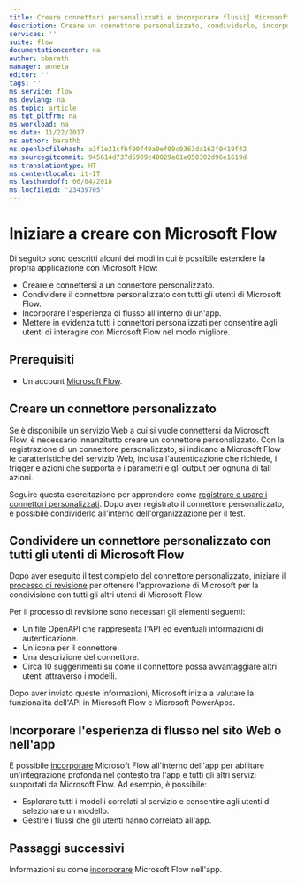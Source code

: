 ```yaml
---
title: Creare connettori personalizzati e incorporare flussi| Microsoft Docs
description: Creare un connettore personalizzato, condividerlo, incorporare un flusso e molto altro.
services: ''
suite: flow
documentationcenter: na
author: bbarath
manager: anneta
editor: ''
tags: ''
ms.service: flow
ms.devlang: na
ms.topic: article
ms.tgt_pltfrm: na
ms.workload: na
ms.date: 11/22/2017
ms.author: barathb
ms.openlocfilehash: a3f1e21cfbf00749a0ef09c0363da162f0419f42
ms.sourcegitcommit: 945614d737d5909c40029a61e050302d96e1619d
ms.translationtype: HT
ms.contentlocale: it-IT
ms.lasthandoff: 06/04/2018
ms.locfileid: "23439705"
---
```

# <a name="start-to-build-with-microsoft-flow"></a>Iniziare a creare con Microsoft Flow

Di seguito sono descritti alcuni dei modi in cui è possibile estendere la propria applicazione con Microsoft Flow:

* Creare e connettersi a un connettore personalizzato.
* Condividere il connettore personalizzato con tutti gli utenti di Microsoft Flow.
* Incorporare l'esperienza di flusso all'interno di un'app.
* Mettere in evidenza tutti i connettori personalizzati per consentire agli utenti di interagire con Microsoft Flow nel modo migliore.

## <a name="prerequisites"></a>Prerequisiti

* Un account [Microsoft Flow](https://flow.microsoft.com).

## <a name="create-a-custom-connector"></a>Creare un connettore personalizzato

Se è disponibile un servizio Web a cui si vuole connettersi da Microsoft Flow, è necessario innanzitutto creare un connettore personalizzato. Con la registrazione di un connettore personalizzato, si indicano a Microsoft Flow le caratteristiche del servizio Web, inclusa l'autenticazione che richiede, i trigger e azioni che supporta e i parametri e gli output per ognuna di tali azioni.

Seguire questa esercitazione per apprendere come [registrare e usare i connettori personalizzati](https://powerapps.microsoft.com/tutorials/register-custom-api/). Dopo aver registrato il connettore personalizzato, è possibile condividerlo all'interno dell'organizzazione per il test.

## <a name="share-a-custom-connector-with-all-microsoft-flow-users"></a>Condividere un connettore personalizzato con tutti gli utenti di Microsoft Flow

Dopo aver eseguito il test completo del connettore personalizzato, iniziare il [processo di revisione](https://flow.microsoft.com/blog/calling-all-saas-apps-now-you-can-build-your-own-connector-for-flow-and-logic-apps/) per ottenere l'approvazione di Microsoft per la condivisione con tutti gli altri utenti di Microsoft Flow.

Per il processo di revisione sono necessari gli elementi seguenti:

* Un file OpenAPI che rappresenta l'API ed eventuali informazioni di autenticazione.
* Un'icona per il connettore.
* Una descrizione del connettore.
* Circa 10 suggerimenti su come il connettore possa avvantaggiare altri utenti attraverso i modelli.

Dopo aver inviato queste informazioni, Microsoft inizia a valutare la funzionalità dell'API in Microsoft Flow e Microsoft PowerApps.

## <a name="embed-the-flow-experience-into-your-website-or-app"></a>Incorporare l'esperienza di flusso nel sito Web o nell'app

È possibile [incorporare](embed-flow-dev.md) Microsoft Flow all'interno dell'app per abilitare un'integrazione profonda nel contesto tra l'app e tutti gli altri servizi supportati da Microsoft Flow. Ad esempio, è possibile:

* Esplorare tutti i modelli correlati al servizio e consentire agli utenti di selezionare un modello.
* Gestire i flussi che gli utenti hanno correlato all'app.

## <a name="next-steps"></a>Passaggi successivi

Informazioni su come [incorporare](embed-flow-dev.md) Microsoft Flow nell'app.
